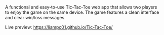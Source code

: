 A functional and easy-to-use Tic-Tac-Toe web app that allows two players to enjoy the game on the same device. The game features a clean interface and clear win/loss messages.

Live preview:
https://liampc01.github.io/Tic-Tac-Toe/
